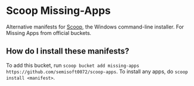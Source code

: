 # Scoop Missing-Apps
Alternative manifests for [Scoop](https://scoop.sh/), the Windows command-line installer. For Missing Apps from official buckets.

## How do I install these manifests?
To add this bucket, run `scoop bucket add missing-apps https://github.com/semisoft0072/scoop-apps`.
To install any apps, do `scoop install <manifest>`.
